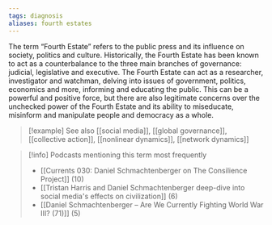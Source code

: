 ```yaml
---
tags: diagnosis
aliases: fourth estates
---
```


The term “Fourth Estate” refers to the public press and its influence on society, politics and culture. Historically, the Fourth Estate has been known to act as a counterbalance to the three main branches of governance: judicial, legislative and executive. The Fourth Estate can act as a researcher, investigator and watchman, delving into issues of government, politics, economics and more, informing and educating the public. This can be a powerful and positive force, but there are also legitimate concerns over the unchecked power of the Fourth Estate and its ability to miseducate, misinform and manipulate people and democracy as a whole.

> [!example] See also
> [[social media]], [[global governance]], [[collective action]], [[nonlinear dynamics]], [[network dynamics]]

> [!info] Podcasts mentioning this term most frequently
> * [[Currents 030: Daniel Schmachtenberger on The Consilience Project]] (10)
> * [[Tristan Harris and Daniel Schmachtenberger deep-dive into social media's effects on civilization]] (6)
> * [[Daniel Schmachtenberger – Are We Currently Fighting World War III? (71)]] (5)
